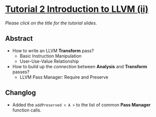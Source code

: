 # [Tutorial 2 Introduction to LLVM (ii)](https://v2.overleaf.com/read/vdwnnwdcshyx)

*Please click on the title for the tutorial slides.*

## Abstract

- How to write an LLVM **Transform** pass?
  - Basic Instruction Manipulation
  - User-Use-Value Relationship
- How to build up the *connection* between **Analysis** and **Transform** passes?
  - LLVM Pass Manager: Require and Preserve

## Changlog

- Added the `addPreserved < A >` to the list of common **Pass Manager** function calls.
